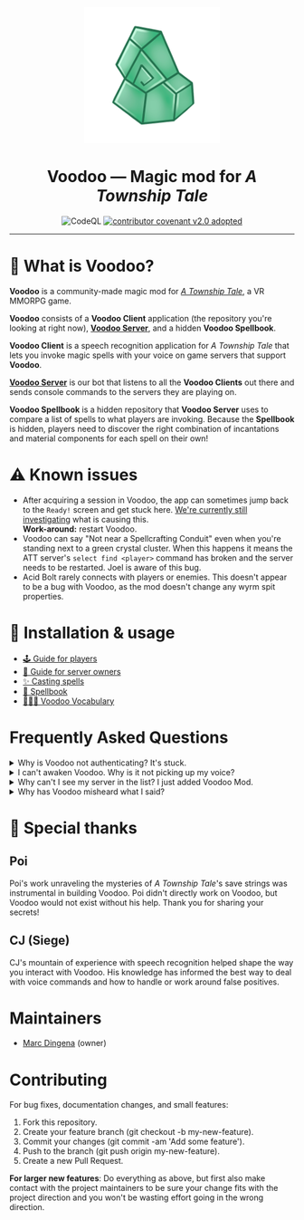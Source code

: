 <p align="center">
  <img width="240" src="./src/ui/images/Voodoo.png" alt="Voodoo Logo" />
</p>

<h1 align="center">Voodoo — Magic mod for <i>A Township Tale</i></h3></h1>

<p align="center">
  <img alt="CodeQL" src="https://github.com/mdingena/att-voodoo/actions/workflows/codeql-analysis.yml/badge.svg" />
  <a href="CODE-OF-CONDUCT.md"><img alt="contributor covenant v2.0 adopted" src="https://img.shields.io/badge/Contributor%20Covenant-v2.0%20adopted-ff69b4.svg" /></a>
</p>

---

# 🔮 What is Voodoo?

**Voodoo** is a community-made magic mod for [_A Township Tale_](https://townshiptale.com/), a VR MMORPG game.

**Voodoo** consists of a **Voodoo Client** application (the repository you're looking at right now), [**Voodoo Server**](https://github.com/mdingena/att-voodoo-server), and a hidden **Voodoo Spellbook**.

**Voodoo Client** is a speech recognition application for _A Township Tale_ that lets you invoke magic spells with your voice on game servers that support **Voodoo**.

[**Voodoo Server**](https://github.com/mdingena/att-voodoo-server) is our bot that listens to all the **Voodoo Clients** out there and sends console commands to the servers they are playing on.

**Voodoo Spellbook** is a hidden repository that **Voodoo Server** uses to compare a list of spells to what players are invoking. Because the **Spellbook** is hidden, players need to discover the right combination of incantations and material components for each spell on their own!

# ⚠️ Known issues

- After acquiring a session in Voodoo, the app can sometimes jump back to the `Ready!` screen and get stuck here. [We're currently still investigating](https://github.com/mdingena/att-voodoo/issues/7) what is causing this.  
  **Work-around:** restart Voodoo.
- Voodoo can say "Not near a Spellcrafting Conduit" even when you're standing next to a green crystal cluster. When this happens it means the ATT server's `select find <player>` command has broken and the server needs to be restarted. Joel is aware of this bug.
- Acid Bolt rarely connects with players or enemies. This doesn't appear to be a bug with Voodoo, as the mod doesn't change any wyrm spit properties.

# 🚀 Installation & usage

- [🕹️ Guide for players](./guides/PLAYERS.md)
- [🧰 Guide for server owners](./guides/SERVER-OWNERS.md)
- [✨ Casting spells](./guides/SPELLCASTING.md)
- [📖 Spellbook](./spellbook/README.md)
- [👩🏻‍🎓 Voodoo Vocabulary](./guides/VOCABULARY.md)

# Frequently Asked Questions

<details>
<summary>Why is Voodoo not authenticating? It's stuck.</summary>

Make sure your system time is correct. Voodoo validates tokens retrieved from Alta and it compares the token's expiration date with your system time.

</details>

<details>
<summary>I can't awaken Voodoo. Why is it not picking up my voice?</summary>

Voodoo currently relies on Windows speech recognition which uses Windows language packs. Make sure you have **English (United States)** configured as one of your Windows languages. To configure your Windows languages:

1. Go to **Windows Settings**.
1. Click the **Time & Language** tile.
1. Click the **Language** tab.
1. In the **Preferred Languages** section, add **English (United States)**.
1. Restart Voodoo.

</details>

<details>
<summary>Why can't I see my server in the list? I just added Voodoo Mod.</summary>

There is a known issue with bot events that causes Voodoo to be unaware of certain changes.

- Try leaving and entering your server. We've implemented a work-around that listens to `PlayerLeft` and `PlayerJoined` events.
- Try restarting your game server. This will toggle its state and might inform Voodoo.
- Kick Voodoo Mod from your server group and re-invite it. Don't forget to give it console permissions.

If you still can't see your server, restart your Voodoo Client just to make sure. If that doesn't help, [create an issue](https://github.com/mdingena/att-voodoo/issues).

</details>

<details>
<summary>Why has Voodoo misheard what I said?</summary>

Speech recognition is tricky. Your accent might play a role as well (I'm not a native English speaker myself and it doesn't always correctly recognise what I said). The good news is, **Windows speech recognition can be trained**. Search online for ideas on how to train your speech recognition to more accurately understand the way **you** speak English.

</details>

# 🎩 Special thanks

## Poi

Poi's work unraveling the mysteries of _A Township Tale_'s save strings was instrumental in building Voodoo. Poi didn't directly work on Voodoo, but Voodoo would not exist without his help. Thank you for sharing your secrets!

## CJ (Siege)

CJ's mountain of experience with speech recognition helped shape the way you interact with Voodoo. His knowledge has informed the best way to deal with voice commands and how to handle or work around false positives.

# Maintainers

- [Marc Dingena](https://github.com/mdingena) (owner)

# Contributing

For bug fixes, documentation changes, and small features:

1. Fork this repository.
1. Create your feature branch (git checkout -b my-new-feature).
1. Commit your changes (git commit -am 'Add some feature').
1. Push to the branch (git push origin my-new-feature).
1. Create a new Pull Request.

**For larger new features**: Do everything as above, but first also make contact with the project maintainers to be sure your change fits with the project direction and you won't be wasting effort going in the wrong direction.
